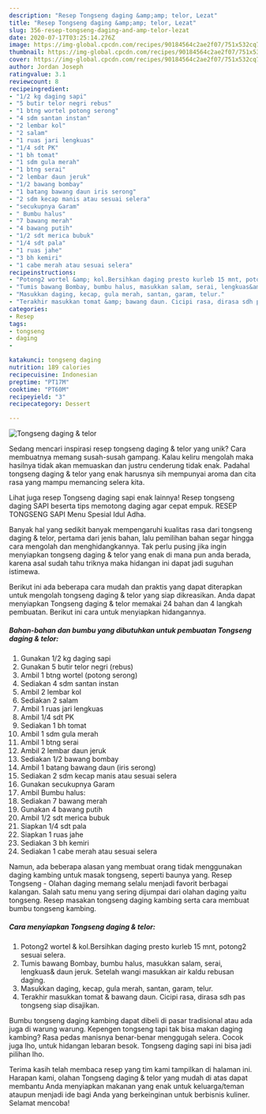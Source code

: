 ```yaml
---
description: "Resep Tongseng daging &amp;amp; telor, Lezat"
title: "Resep Tongseng daging &amp;amp; telor, Lezat"
slug: 356-resep-tongseng-daging-and-amp-telor-lezat
date: 2020-07-17T03:25:14.276Z
image: https://img-global.cpcdn.com/recipes/90184564c2ae2f07/751x532cq70/tongseng-daging-telor-foto-resep-utama.jpg
thumbnail: https://img-global.cpcdn.com/recipes/90184564c2ae2f07/751x532cq70/tongseng-daging-telor-foto-resep-utama.jpg
cover: https://img-global.cpcdn.com/recipes/90184564c2ae2f07/751x532cq70/tongseng-daging-telor-foto-resep-utama.jpg
author: Jordan Joseph
ratingvalue: 3.1
reviewcount: 8
recipeingredient:
- "1/2 kg daging sapi"
- "5 butir telor negri rebus"
- "1 btng wortel potong serong"
- "4 sdm santan instan"
- "2 lembar kol"
- "2 salam"
- "1 ruas jari lengkuas"
- "1/4 sdt PK"
- "1 bh tomat"
- "1 sdm gula merah"
- "1 btng serai"
- "2 lembar daun jeruk"
- "1/2 bawang bombay"
- "1 batang bawang daun iris serong"
- "2 sdm kecap manis atau sesuai selera"
- "secukupnya Garam"
- " Bumbu halus"
- "7 bawang merah"
- "4 bawang putih"
- "1/2 sdt merica bubuk"
- "1/4 sdt pala"
- "1 ruas jahe"
- "3 bh kemiri"
- "1 cabe merah atau sesuai selera"
recipeinstructions:
- "Potong2 wortel &amp; kol.Bersihkan daging presto kurleb 15 mnt, potong2 sesuai selera."
- "Tumis bawang Bombay, bumbu halus, masukkan salam, serai, lengkuas&amp; daun jeruk. Setelah wangi masukkan air kaldu rebusan daging."
- "Masukkan daging, kecap, gula merah, santan, garam, telur."
- "Terakhir masukkan tomat &amp; bawang daun. Cicipi rasa, dirasa sdh pas tongseng siap disajikan."
categories:
- Resep
tags:
- tongseng
- daging
- 

katakunci: tongseng daging  
nutrition: 189 calories
recipecuisine: Indonesian
preptime: "PT17M"
cooktime: "PT60M"
recipeyield: "3"
recipecategory: Dessert

---
```



![Tongseng daging &amp; telor](https://img-global.cpcdn.com/recipes/90184564c2ae2f07/751x532cq70/tongseng-daging-telor-foto-resep-utama.jpg)

Sedang mencari inspirasi resep tongseng daging &amp; telor yang unik? Cara membuatnya memang susah-susah gampang. Kalau keliru mengolah maka hasilnya tidak akan memuaskan dan justru cenderung tidak enak. Padahal tongseng daging &amp; telor yang enak harusnya sih mempunyai aroma dan cita rasa yang mampu memancing selera kita.

Lihat juga resep Tongseng daging sapi enak lainnya! Resep tongseng daging SAPI beserta tips memotong daging agar cepat empuk. RESEP TONGSENG SAPI Menu Spesial Idul Adha.

Banyak hal yang sedikit banyak mempengaruhi kualitas rasa dari tongseng daging &amp; telor, pertama dari jenis bahan, lalu pemilihan bahan segar hingga cara mengolah dan menghidangkannya. Tak perlu pusing jika ingin menyiapkan tongseng daging &amp; telor yang enak di mana pun anda berada, karena asal sudah tahu triknya maka hidangan ini dapat jadi suguhan istimewa.


Berikut ini ada beberapa cara mudah dan praktis yang dapat diterapkan untuk mengolah tongseng daging &amp; telor yang siap dikreasikan. Anda dapat menyiapkan Tongseng daging &amp; telor memakai 24 bahan dan 4 langkah pembuatan. Berikut ini cara untuk menyiapkan hidangannya.

<!--inarticleads1-->

##### Bahan-bahan dan bumbu yang dibutuhkan untuk pembuatan Tongseng daging &amp; telor:

1. Gunakan 1/2 kg daging sapi
1. Gunakan 5 butir telor negri (rebus)
1. Ambil 1 btng wortel (potong serong)
1. Sediakan 4 sdm santan instan
1. Ambil 2 lembar kol
1. Sediakan 2 salam
1. Ambil 1 ruas jari lengkuas
1. Ambil 1/4 sdt PK
1. Sediakan 1 bh tomat
1. Ambil 1 sdm gula merah
1. Ambil 1 btng serai
1. Ambil 2 lembar daun jeruk
1. Sediakan 1/2 bawang bombay
1. Ambil 1 batang bawang daun (iris serong)
1. Sediakan 2 sdm kecap manis atau sesuai selera
1. Gunakan secukupnya Garam
1. Ambil  Bumbu halus:
1. Sediakan 7 bawang merah
1. Gunakan 4 bawang putih
1. Ambil 1/2 sdt merica bubuk
1. Siapkan 1/4 sdt pala
1. Siapkan 1 ruas jahe
1. Sediakan 3 bh kemiri
1. Sediakan 1 cabe merah atau sesuai selera


Namun, ada beberapa alasan yang membuat orang tidak menggunakan daging kambing untuk masak tongseng, seperti baunya yang. Resep Tongseng - Olahan daging memang selalu menjadi favorit berbagai kalangan. Salah satu menu yang sering dijumpai dari olahan daging yaitu tongseng. Resep masakan tongseng daging kambing serta cara membuat bumbu tongseng kambing. 

<!--inarticleads2-->

##### Cara menyiapkan Tongseng daging &amp; telor:

1. Potong2 wortel &amp; kol.Bersihkan daging presto kurleb 15 mnt, potong2 sesuai selera.
1. Tumis bawang Bombay, bumbu halus, masukkan salam, serai, lengkuas&amp; daun jeruk. Setelah wangi masukkan air kaldu rebusan daging.
1. Masukkan daging, kecap, gula merah, santan, garam, telur.
1. Terakhir masukkan tomat &amp; bawang daun. Cicipi rasa, dirasa sdh pas tongseng siap disajikan.


Bumbu tongseng daging kambing dapat dibeli di pasar tradisional atau ada juga di warung warung. Kepengen tongseng tapi tak bisa makan daging kambing? Rasa pedas manisnya benar-benar menggugah selera. Cocok juga lho, untuk hidangan lebaran besok. Tongseng daging sapi ini bisa jadi pilihan lho. 

Terima kasih telah membaca resep yang tim kami tampilkan di halaman ini. Harapan kami, olahan Tongseng daging &amp; telor yang mudah di atas dapat membantu Anda menyiapkan makanan yang enak untuk keluarga/teman ataupun menjadi ide bagi Anda yang berkeinginan untuk berbisnis kuliner. Selamat mencoba!
